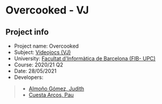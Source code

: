 # Overcooked - VJ

## Project info

- Project name: Overcooked
- Subject: [Videojocs (VJ)](https://www.fib.upc.edu/ca/estudis/graus/grau-en-enginyeria-informatica/pla-destudis/assignatures/VJ)
- University: [Facultat d'Informàtica de Barcelona (FIB- UPC)](http://www.fib.upc.edu/)
- Course: 2020/21 Q2
- Date: 28/05/2021
- Developers:

> - [Almoño Gómez, Judith](mailto:judith.almono@estudiantat.upc.edu)
> - [Cuesta Arcos, Pau](mailto:pau.cuesta.arcos@estudiantat.upc.edu)

